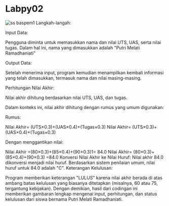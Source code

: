 # Labpy02

![ss baspem1](https://github.com/user-attachments/assets/5654fc6a-597e-4282-854e-ee0b6938eb36)
Langkah-langah:

Input Data:

Pengguna diminta untuk memasukkan nama dan nilai UTS, UAS, serta nilai tugas. Dalam hal ini, nama yang dimasukkan adalah "Putri Melati Ramadhaniati"

Output Data:

Setelah menerima input, program kemudian menampilkan kembali informasi yang telah dimasukkan, termasuk nama dan nilai masing-masing.

Perhitungan Nilai Akhir:

Nilai akhir dihitung berdasarkan nilai UTS, UAS, dan tugas.

Dalam konteks ini, nilai akhir dihitung dengan rumus yang umum digunakan:

Rumus:

Nilai Akhir= (UTS×0.3)+(UAS×0.4)+(Tugas×0.3) Nilai Akhir= (UTS×0.3)+(UAS×0.4)+(Tugas×0.3)

Dengan menggantikan nilai:

Nilai Akhir =(80×0.3)+(85×0.4)+(90×0.3)1= 84.0 Nilai Akhir= (80×0.3)+(85×0.4)+(90×0.3) =84.0 Konversi Nilai Akhir ke Nilai Huruf: Nilai akhir 84.0 dikonversi menjadi nilai huruf. Berdasarkan sistem penilaian umum, nilai huruf untuk 84.0 adalah "C". Keterangan Kelulusan:

Program memberikan keterangan "LULUS" karena nilai akhir berada di atas ambang batas kelulusan yang biasanya ditetapkan (misalnya, 60 atau 75, tergantung kebijakan). Dengan demikian, hasil dari codingan ini memberikan gambaran lengkap mengenai input, perhitungan, dan status kelulusan dari siswa bernama Putri Melati Ramadhaniati.


